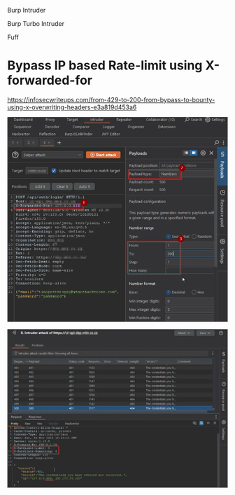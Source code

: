 
Burp Intruder

Burp Turbo Intruder

Fuff

# Bypass IP based Rate-limit using X-forwarded-for

https://infosecwriteups.com/from-429-to-200-from-bypass-to-bounty-using-x-overwriting-headers-e3a819d453a6

![alt text](image-3.png)

![alt text](image-4.png)